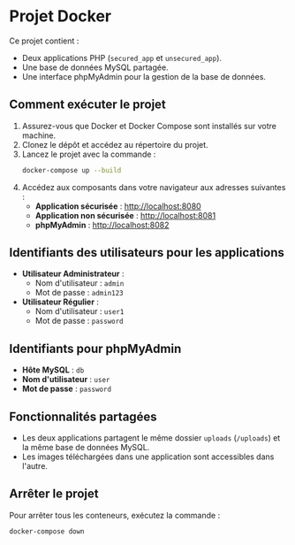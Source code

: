 
# Projet Docker

Ce projet contient :
- Deux applications PHP (`secured_app` et `unsecured_app`).
- Une base de données MySQL partagée.
- Une interface phpMyAdmin pour la gestion de la base de données.

## Comment exécuter le projet

1. Assurez-vous que Docker et Docker Compose sont installés sur votre machine.
2. Clonez le dépôt et accédez au répertoire du projet.
3. Lancez le projet avec la commande :
   ```bash
   docker-compose up --build
   ```
4. Accédez aux composants dans votre navigateur aux adresses suivantes :
   - **Application sécurisée** : [http://localhost:8080](http://localhost:8080)
   - **Application non sécurisée** : [http://localhost:8081](http://localhost:8081)
   - **phpMyAdmin** : [http://localhost:8082](http://localhost:8082)

## Identifiants des utilisateurs pour les applications

- **Utilisateur Administrateur** : 
  - Nom d'utilisateur : `admin`
  - Mot de passe : `admin123`
- **Utilisateur Régulier** : 
  - Nom d'utilisateur : `user1`
  - Mot de passe : `password`

## Identifiants pour phpMyAdmin

- **Hôte MySQL** : `db`
- **Nom d'utilisateur** : `user`
- **Mot de passe** : `password`

## Fonctionnalités partagées

- Les deux applications partagent le même dossier `uploads` (`/uploads`) et la même base de données MySQL.
- Les images téléchargées dans une application sont accessibles dans l'autre.

## Arrêter le projet

Pour arrêter tous les conteneurs, exécutez la commande :
```bash
docker-compose down
```
